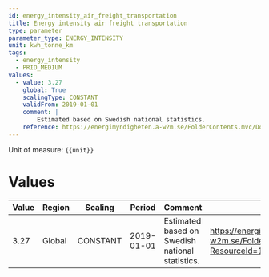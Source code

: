 ```yaml
---
id: energy_intensity_air_freight_transportation
title: Energy intensity air freight transportation
type: parameter
parameter_type: ENERGY_INTENSITY
unit: kwh_tonne_km
tags:
  - energy_intensity
  - PRIO_MEDIUM
values:
  - value: 3.27
    global: True
    scalingType: CONSTANT
    validFrom: 2019-01-01
    comment: |
        Estimated based on Swedish national statistics.
    reference: https://energimyndigheten.a-w2m.se/FolderContents.mvc/Download?ResourceId=103800
---
```



Unit of measure: `{{unit}}`


# Values


| Value | Region | Scaling | Period | Comment | Reference |
|-------|--------|---------|--------|---------|-----------|
| 3.27 | Global | CONSTANT | 2019-01-01 | Estimated based on Swedish national statistics. | https://energimyndigheten.a-w2m.se/FolderContents.mvc/Download?ResourceId=103800 |


